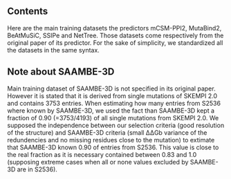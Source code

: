 
## Contents
Here are the main training datasets the predictors mCSM-PPI2, MutaBind2, BeAtMuSiC, SSIPe and NetTree. Those datasets come respectively from the original paper of its predictor. For the sake of simplicity, we standardized all the datasets in the same syntax.

## Note about SAAMBE-3D
Main training dataset of SAAMBE-3D is not specified in its original paper. However it is stated that it is derived from single mutations of SKEMPI 2.0 and contains 3753 entries. When estimating how many entries from S2536 where known by SAAMBE-3D, we used the fact than SAAMBE-3D kept a fraction of 0.90 (=3753/4193) of all single mutations from SKEMPI 2.0. We supposed the independence between our selection criteria (good resolution of the structure) and SAAMBE-3D criteria (small ΔΔGb variance of the redundencies and no missing residues close to the mutation) to extimate that SAAMBE-3D known 0.90 of entries from S2536. This value is close to the real fraction as it is necessary contained between 0.83 and 1.0 (supposing extreme cases when all or none values excluded by SAAMBE-3D are in S2536).
